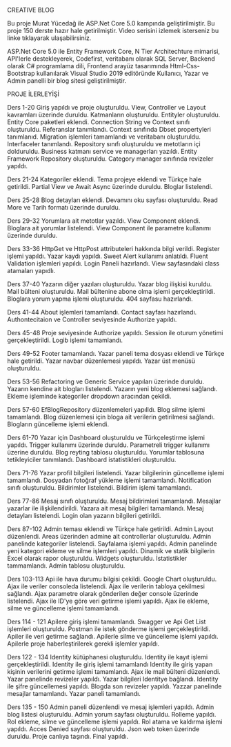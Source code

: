 CREATIVE BLOG

Bu proje Murat Yücedağ ile ASP.Net Core 5.0 kampında geliştirilmiştir. Bu proje 150 derste hazır hale getirilmiştir. Video serisini izlemek isterseniz bu linke tıklayarak ulaşabilirsiniz.

ASP.Net Core 5.0 ile Entity Framework Core, N Tier Architechture mimarisi, API'lerle destekleyerek, Codefirst, veritabanı olarak SQL Server, Backend olarak C# programlama dili, Frontend arayüz tasarımında Html-Css-Bootstrap kullanılarak Visual Studio 2019 editöründe Kullanıcı, Yazar ve Admin panelli bir blog sitesi geliştirilmiştir.


PROJE İLERLEYİŞİ

Ders 1-20
Giriş yapıldı ve proje oluşturuldu.
View, Controller ve Layout kavramları üzerinde duruldu.
Katmanların oluşturuldu.
Entityler oluşturuldu.
Entity Core paketleri eklendi.
Connection String ve Context sınıfı oluşturuldu.
Referanslar tanımlandı.
Context sınıfında Dbset propertyleri tanımlanıd.
Migration işlemleri tamamlandı ve veritabanı oluşturuldu.
Interfaceler tanımlandı.
Repository sınıfı oluşturuldu ve metotların içi dolduruldu.
Business katmanı service ve managerları yazıldı.
Entity Framework Repository oluşturuldu.
Category manager sınıfında revizeler yapıldı.

Ders 21-24
Kategoriler eklendi.
Tema projeye eklendi ve Türkçe hale getirildi.
Partial View ve Await Async üzerinde duruldu.
Bloglar listelendi.

Ders 25-28
Blog detayları eklendi.
Devamını oku sayfası oluşturuldu.
Read More ve Tarih formatı üzerinde duruldu.

Ders 29-32
Yorumlara ait metotlar yazıldı.
View Component eklendi.
Bloglara ait yorumlar listelendi.
View Component ile parametre kullanımı üzerinde duruldu.

Ders 33-36
HttpGet ve HttpPost attributeleri hakkında bilgi verildi.
Register işlemi yapıldı.
Yazar kaydı yapıldı.
Sweet Alert kullanımı anlatıldı.
Fluent Validation işlemleri yapıldı.
Login Paneli hazırlandı.
View sayfasındaki class atamaları yapıdlı.

Ders 37-40
Yazarın diğer yazıları oluşturuldu.
Yazar blog ilişkisi kuruldu.
Mail bülteni oluşturuldu.
Mail bültenine abone olma işlemi gerçekleştirildi.
Bloglara yorum yapma işlemi oluşturuldu.
404 sayfasu hazırlandı.

Ders 41-44
About işlemleri tamamlandı.
Contact sayfası hazırlandı.
Authontecitaion ve Controller seviyesinde Authorize yapıldı.

Ders 45-48
Proje seviyesinde Authorize yapıldı.
Session ile oturum yönetimi gerçekleştirildi.
Logib işlemi tamamlandı.

Ders 49-52
Footer tamamlandı.
Yazar paneli tema dosyası eklendi ve Türkçe hale getirildi.
Yazar navbar düzenlemesi yapıldı.
Yazar üst menüsü oluşturuldu.

Ders 53-56
Refactoring ve Generic Service yapıları üzerinde duruldu.
Yazarın kendine ait blogları listelendi.
Yazarın yeni blog eklemesi sağlandı.
Ekleme işleminde kategoriler dropdown aracından çekildi.

Ders 57-60
EfBlogRepository düzenlemeleri yapılldı.
Blog silme işlemi tamamlandı.
Blog düzenlemesi için bloga ait verilerin getirilmesi sağlandı.
Blogların güncelleme işlemi eklendi.

Ders 61-70
Yazar için Dashboard oluşturuldu ve Türkçeleştirme işlemi yapıldı.
Trigger kullanımı üzerinde duruldu.
Parametreli trigger kullanımı üzerine duruldu.
Blog reyting tablosu oluşturuldu.
Yorumlar tablosuna tetikleyiciler tanımlandı.
Dashboard istatistikleri oluşturuldu.

Ders 71-76
Yazar profil bilgileri listelendi.
Yazar bilgilerinin güncelleme işlemi tamamlandı.
Dosyadan fotoğraf yükleme işlemi tamamlandı.
Notification sınıfı oluşturuldu.
Bildirimler listelendi.
Bildirim işlemi tamamlandı.

Ders 77-86
Mesaj sınıfı oluşturuldu.
Mesaj bildirimleri tamamlandı.
Mesajlar yazarlar ile ilişkilendirildi.
Yazara ait mesaj bilgileri tamamlandı.
Mesaj detayları listelendi.
Login olan yazarın bilgileri getirildi.

Ders 87-102
Admin teması eklendi ve Türkçe hale getirildi.
Admin Layout düzenlendi.
Areas üzerinden admine ait controllerlar oluşturuldu.
Admin panelinde kategoriler listelendi.
Sayfalama işlemi yapıldı.
Admin panelinde yeni kategori ekleme ve silme işlemleri yapıldı.
Dinamik ve statik bilgilerin Excel olarak rapor oluşturuldu.
Widgets oluşturuldu.
İstatistikler tammamlandı.
Admin tablosu oluşturuldu.

Ders 103-113
Api ile hava durumu bilgisi çekildi.
Google Chart oluşturuldu.
Ajax ile veriler consoleda listelendi.
Ajax ile verilerin tabloya çekilmesi sağlandı.
Ajax parametre olarak gönderilen değer console üzerinde listelendi.
Ajax ile ID'ye göre veri getirme işlemi yapıldı.
Ajax ile ekleme, silme ve güncelleme işlemi tamamlandı.

Ders 114 - 121
Apilere giriş işlemi tamamlandı.
Swagger ve Api Get List işlemleri oluşturuldu.
Postman ile istek gönderme işlemi gerçekleştirildi.
Apiler ile veri getirme sağlandı.
Apilerle silme ve güncelleme işlemi yapıldı.
Apilerle proje haberleştirilerek gerekli işlemler yapıldı.

Ders 122 - 134
Identity kütüphanesi oluşturuldu.
Identity ile kayıt işlemi gerçekleştirildi.
Identity ile giriş işlemi tamamlandı
Identity ile giriş yapan kişinin verilerini getirme işlemi tamamlandı.
Ajax ile mail bülteni düzenlendi.
Yazar panelinde revizeler yapıldı.
Yazar bilgileri Identitye bağlandı.
Identity ile şifre güncellemesi yapıldı.
Blogda son revizeler yapıldı.
Yazzar panelinde mesajlar tamamlandı.
Yazar paneli tamamlandı.

Ders 135 - 150
Admin paneli düzenlendi ve mesaj işlemleri yapıldı.
Admin blog listesi oluşturuldu.
Admin yorum sayfası oluşturuldu.
Rolleme yapıldı.
Rol ekleme, silme ve güncelleme işlemi yapıldı.
Rol atama ve kaldırma işlemi yapıldı.
Acces Denied sayfası oluşturuldu.
Json web token üzerinde duruldu.
Proje canlıya taşındı.
Final yapıldı.
